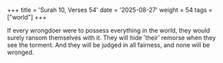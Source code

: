 +++
title = 'Surah 10, Verses 54'
date = '2025-08-27'
weight = 54
tags = ["world"]
+++

If every wrongdoer were to possess everything in the world, they would surely ransom themselves with it. They will hide ˹their˺ remorse when they see the torment. And they will be judged in all fairness, and none will be wronged.